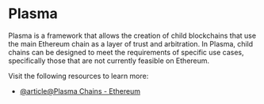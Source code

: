 # Plasma

Plasma is a framework that allows the creation of child blockchains that use the main Ethereum chain as a layer of trust and arbitration. In Plasma, child chains can be designed to meet the requirements of specific use cases, specifically those that are not currently feasible on Ethereum.

Visit the following resources to learn more:

- [@article@Plasma Chains - Ethereum](https://ethereum.org/en/developers/docs/scaling/plasma/)